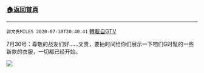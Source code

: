 ﻿###  [:house:返回首頁](https://github.com/ourhimalayas/txt)
---

`郭文贵MILES 2020-07-30T20:40:41` [轉載自GTV](https://gtv.org/web/#/UserInfo/5e596957357cc612d35a8044)

7月30号：尊敬的战友们好……文贵，要抽时间给你们展示一下咱们G时髦的一些新款的衣服，一切都已经开始。

[![](https://filegroup.gtv.org/cdn-cgi/image/width=600/https://filegroup.gtv.org/group1/web/20200730/23/09/0/ff9c922c62ff2fbaffa8deb5a1642bbd.png)](https://filegroup.gtv.org/group3/default/20200730/20/40/0/9090b48ac714a767131117c51438ca05.MOV)